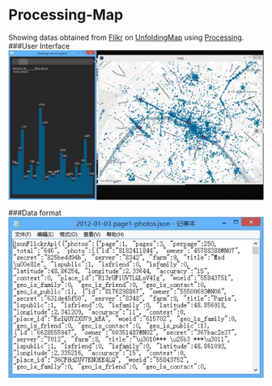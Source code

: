 # Processing-Map
Showing datas obtained from [Flikr](https://www.flickr.com/) on [UnfoldingMap](http://unfoldingmaps.org/) using [Processing](https://processing.org/).
###User Interface
![image](https://github.com/ZENG-Yuhao/Processing-Map/blob/master/screenshots/ui.png)

###Data format
![image](https://github.com/ZENG-Yuhao/Processing-Map/blob/master/screenshots/data.jpg)
